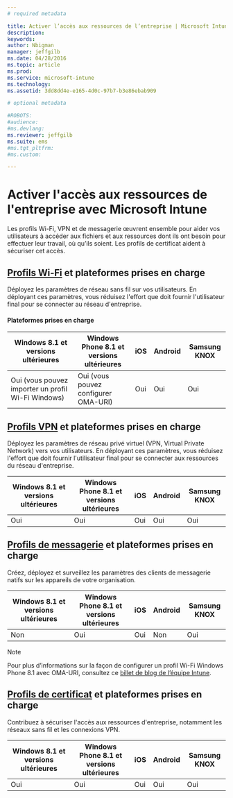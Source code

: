 ```yaml
---
# required metadata

title: Activer l’accès aux ressources de l’entreprise | Microsoft Intune
description:
keywords:
author: Nbigman
manager: jeffgilb
ms.date: 04/28/2016
ms.topic: article
ms.prod:
ms.service: microsoft-intune
ms.technology:
ms.assetid: 3dd8dd4e-e165-4d0c-97b7-b3e86ebab909

# optional metadata

#ROBOTS:
#audience:
#ms.devlang:
ms.reviewer: jeffgilb
ms.suite: ems
#ms.tgt_pltfrm:
#ms.custom:

---
```


# Activer l'accès aux ressources de l'entreprise avec Microsoft Intune
Les profils Wi-Fi, VPN et de messagerie œuvrent ensemble pour aider vos utilisateurs à accéder aux fichiers et aux ressources dont ils ont besoin pour effectuer leur travail, où qu’ils soient. Les profils de certificat aident à sécuriser cet accès.

## [Profils Wi-Fi](wi-fi-connections-in-microsoft-intune.md) et plateformes prises en charge

Déployez les paramètres de réseau sans fil sur vos utilisateurs. En déployant ces paramètres, vous réduisez l'effort que doit fournir l'utilisateur final pour se connecter au réseau d'entreprise.
#### Plateformes prises en charge

|Windows 8.1 et versions ultérieures|Windows Phone 8.1 et versions ultérieures|iOS|Android|Samsung KNOX|
|---------------------|---------------------------|---|-------|------------|
|Oui (vous pouvez importer un profil Wi-Fi Windows)|Oui (vous pouvez configurer OMA-URI) |Oui|Oui|Oui|

## [Profils VPN](vpn-connections-in-microsoft-intune.md) et plateformes prises en charge
Déployez les paramètres de réseau privé virtuel (VPN, Virtual Private Network) vers vos utilisateurs. En déployant ces paramètres, vous réduisez l'effort que doit fournir l'utilisateur final pour se connecter aux ressources du réseau d'entreprise.

|Windows 8.1 et versions ultérieures|Windows Phone 8.1 et versions ultérieures|iOS|Android|Samsung KNOX|
|---------------------|---------------------------|---|-------|------------|
|Oui|Oui|Oui|Oui|Oui|

## [Profils de messagerie](configure-access-to-corporate-email-using-email-profiles-with-microsoft-intune.md) et plateformes prises en charge
Créez, déployez et surveillez les paramètres des clients de messagerie natifs sur les appareils de votre organisation.

|Windows 8.1 et versions ultérieures|Windows Phone 8.1 et versions ultérieures|iOS|Android|Samsung KNOX|
|---------------------|---------------------------|---|-------|------------|
|Non|Oui|Oui|Non|Oui|
> [!NOTE]
> Pour plus d’informations sur la façon de configurer un profil Wi-Fi Windows Phone 8.1 avec OMA-URI, consultez ce [billet de blog de l’équipe Intune](http://blogs.technet.com/b/microsoftintune/archive/2015/02/23/using-oma-uri-to-create-custom-wi-fi-profiles-for-windows-phone-8-1.aspx).

## [Profils de certificat](secure-resource-access-with-certificate-profiles.md) et plateformes prises en charge
Contribuez à sécuriser l'accès aux ressources d'entreprise, notamment les réseaux sans fil et les connexions VPN.

|Windows 8.1 et versions ultérieures|Windows Phone 8.1 et versions ultérieures|iOS|Android|Samsung KNOX|
|---------------------|---------------------------|---|-------|------------|
|Oui|Oui|Oui|Oui|Oui|


<!--HONumber=May16_HO1-->


